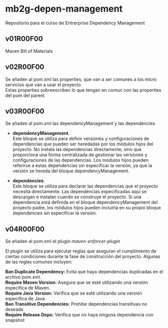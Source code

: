 # mb2g-depen-management
Repositorio para el curso de Entrerprise Dependency Management

## v01R00F00
Maven Bill of Materials

## v02R00F00
Se añaden al pom.xml las properties, que van a ser comunes a los micro servicios que van a usar el proyecto  
Estas properties sobreescriben lo que tengan en comun con las properties del pom del parent

## v03R00F00
Se añaden al pom.xml las dependencyManagement y las dependencies

- **dependencyManagement**.   
Este bloque se utiliza para definir versiones y configuraciones de dependencias que pueden ser heredadas por los módulos hijos del proyecto. 
No instala las dependencias directamente, sino que proporciona una forma centralizada de gestionar las versiones y configuraciones de las dependencias. 
Los módulos hijos pueden referirse a estas dependencias sin especificar la versión, ya que la versión se hereda del bloque dependencyManagement.

- **dependencies**.  
Este bloque se utiliza para declarar las dependencias que el proyecto necesita directamente. 
Las dependencias especificadas aquí se descargan e instalan cuando se construye el proyecto. 
Si una dependencia está definida en el bloque dependencyManagement del proyecto padre, los módulos hijos pueden incluirla en su propio bloque dependencies sin especificar la versión.

## v04R00F00
Se añaden al pom.xml el plugin *maven-enforcer-plugin*

El plugin se utiliza para ejecutar reglas que aseguran el cumplimiento de ciertas condiciones durante la fase de construcción del proyecto. Algunas de las reglas comunes incluyen:  

**Ban Duplicate Dependency:** Evita que haya dependencias duplicadas en el archivo pom.xml.  
**Require Maven Version:** Asegura que se esté utilizando una versión específica de Maven.  
**Require Java Version:** Verifica que se esté utilizando una versión específica de Java.  
**Ban Transitive Dependencies:** Prohíbe dependencias transitivas no deseada  
**Require Release Deps:** Verifica que no haya ninguna dependencia con snapshot  
